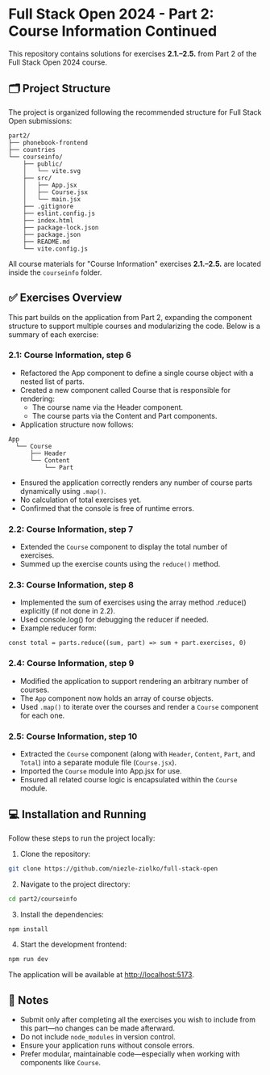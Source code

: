 # Full Stack Open 2024 - Part 2: Course Information Continued

This repository contains solutions for exercises **2.1.–2.5.** from Part 2 of the Full Stack Open 2024 course.

## 🗂️ Project Structure

The project is organized following the recommended structure for Full Stack Open submissions:

```
part2/
├── phonebook-frontend
├── countries
└── courseinfo/
    ├── public/
    │   └── vite.svg
    ├── src/
    │   ├── App.jsx
    │   ├── Course.jsx
    │   └── main.jsx
    ├── .gitignore
    ├── eslint.config.js
    ├── index.html
    ├── package-lock.json
    ├── package.json 
    ├── README.md
    └── vite.config.js
```

All course materials for "Course Information" exercises **2.1.–2.5.** are located inside the `courseinfo` folder.

## ✅ Exercises Overview

This part builds on the application from Part 2, expanding the component structure to support multiple courses and modularizing the code. Below is a summary of each exercise:

### 2.1: Course Information, step 6

- Refactored the App component to define a single course object with a nested list of parts.
- Created a new component called Course that is responsible for rendering:
  - The course name via the Header component.
  - The course parts via the Content and Part components.
- Application structure now follows:

```
App
  └── Course
      ├── Header
      └── Content
          └── Part
```

- Ensured the application correctly renders any number of course parts dynamically using `.map()`.
- No calculation of total exercises yet.
- Confirmed that the console is free of runtime errors.

### 2.2: Course Information, step 7

- Extended the `Course` component to display the total number of exercises.
- Summed up the exercise counts using the `reduce()` method.

### 2.3: Course Information, step 8

- Implemented the sum of exercises using the array method .reduce() explicitly (if not done in 2.2).
- Used console.log() for debugging the reducer if needed.
- Example reducer form:

```
const total = parts.reduce((sum, part) => sum + part.exercises, 0)
```

### 2.4: Course Information, step 9

- Modified the application to support rendering an arbitrary number of courses.
- The `App` component now holds an array of course objects.
- Used `.map()` to iterate over the courses and render a `Course` component for each one.

### 2.5: Course Information, step 10

- Extracted the `Course` component (along with `Header`, `Content`, `Part`, and `Total`) into a separate module file (`Course.jsx`).
- Imported the `Course` module into App.jsx for use.
- Ensured all related course logic is encapsulated within the `Course` module.

## 💻 Installation and Running

Follow these steps to run the project locally:

1. Clone the repository:

```bash
git clone https://github.com/niezle-ziolko/full-stack-open
```

2. Navigate to the project directory:

```bash
cd part2/courseinfo
```

3. Install the dependencies:

```bash
npm install
```

4. Start the development frontend:

```bash
npm run dev
```

The application will be available at [http://localhost:5173](http://localhost:5173).

## 🧠 Notes

- Submit only after completing all the exercises you wish to include from this part—no changes can be made afterward.
- Do not include `node_modules` in version control.
- Ensure your application runs without console errors.
- Prefer modular, maintainable code—especially when working with components like `Course`.